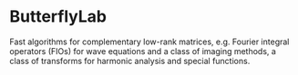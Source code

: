 # ButterflyLab
Fast algorithms for complementary low-rank matrices, e.g. Fourier integral operators (FIOs) for wave equations and a class of imaging methods, a class of transforms for harmonic analysis and special functions. 
